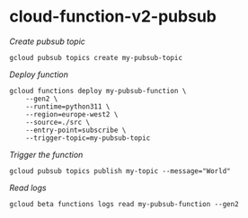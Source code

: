 # cloud-function-v2-pubsub

*Create pubsub topic*
```shell
gcloud pubsub topics create my-pubsub-topic
```

*Deploy function*

```shell
gcloud functions deploy my-pubsub-function \
    --gen2 \
    --runtime=python311 \
    --region=europe-west2 \
    --source=./src \
    --entry-point=subscribe \
    --trigger-topic=my-pubsub-topic
```

*Trigger the function*
```shell
gcloud pubsub topics publish my-topic --message="World"

```

*Read logs*

```shell
gcloud beta functions logs read my-pubsub-function --gen2
```

